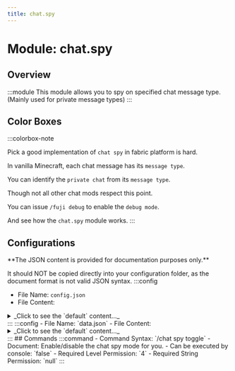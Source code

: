 ```yaml
---
title: chat.spy
---
```



# Module: chat.spy

## Overview
:::module
This module allows you to spy on specified chat message type. (Mainly used for private message types)
:::
## Color Boxes

:::colorbox-note

Pick a good implementation of `chat spy` in fabric platform is hard.

In vanilla Minecraft, each chat message has its `message type`.

You can identify the `private chat` from its `message type`.

Though not all other chat mods respect this point.

You can issue `/fuji debug` to enable the `debug mode`.

And see how the `chat.spy` module works.
:::

## Configurations
<Admonition type="warning" icon="" title="">
**The JSON content is provided for documentation purposes only.**

It should NOT be copied directly into your configuration folder, as the document format is not valid JSON syntax.
</Admonition>
:::config
- File Name: `config.json`
- File Content: 
<details>

<summary>_Click to see the `default` content..._</summary>

```json showLineNumbers title="config/fuji/modules/chat/spy/config.json"
{
  /* Only accept and spy on `messages` whose `message type` meets the `whitelist`. */
  "message_type": {
    "acceptors": [
      "minecraft:msg_command_incoming"
    ]
  }
  /* Should not spy on `consecutive same text`. */,
  "ignore_consecutive_same_text": true
  /* Should we also log the `console` what is spied? */,
  "log_console": false
}
```
</details>
:::
:::config
- File Name: `data.json`
- File Content: 
<details>

<summary>_Click to see the `default` content..._</summary>

```json showLineNumbers title="config/fuji/modules/chat/spy/data.json"
{
  /* Saved per-player options. */
  "options": {}
}
```
</details>
:::
## Commands
:::command
- Command Syntax: `/chat spy toggle`
- Document: Enable/disable the chat spy mode for you.
- Can be executed by console: `false`
- Required Level Permission: `4`
- Required String Permission: `null`
:::
